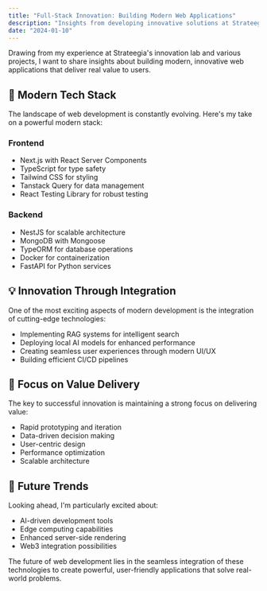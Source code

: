 ```yaml
---
title: "Full-Stack Innovation: Building Modern Web Applications"
description: "Insights from developing innovative solutions at Strateegia"
date: "2024-01-10"
---
```


Drawing from my experience at Strateegia's innovation lab and various projects, I want to share insights about building modern, innovative web applications that deliver real value to users.

## 🚀 Modern Tech Stack

The landscape of web development is constantly evolving. Here's my take on a powerful modern stack:

### Frontend
- Next.js with React Server Components
- TypeScript for type safety
- Tailwind CSS for styling
- Tanstack Query for data management
- React Testing Library for robust testing

### Backend
- NestJS for scalable architecture
- MongoDB with Mongoose
- TypeORM for database operations
- Docker for containerization
- FastAPI for Python services

## 💡 Innovation Through Integration

One of the most exciting aspects of modern development is the integration of cutting-edge technologies:

- Implementing RAG systems for intelligent search
- Deploying local AI models for enhanced performance
- Creating seamless user experiences through modern UI/UX
- Building efficient CI/CD pipelines

## 🎯 Focus on Value Delivery

The key to successful innovation is maintaining a strong focus on delivering value:

- Rapid prototyping and iteration
- Data-driven decision making
- User-centric design
- Performance optimization
- Scalable architecture

## 🔮 Future Trends

Looking ahead, I'm particularly excited about:
- AI-driven development tools
- Edge computing capabilities
- Enhanced server-side rendering
- Web3 integration possibilities

The future of web development lies in the seamless integration of these technologies to create powerful, user-friendly applications that solve real-world problems. 